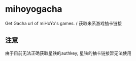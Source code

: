 # mihoyogacha

Get Gacha url of miHoYo's games. / 获取米系游戏抽卡链接

## 注意

由于目前无法正确获取星铁的authkey, 星铁的抽卡链接暂无法使用